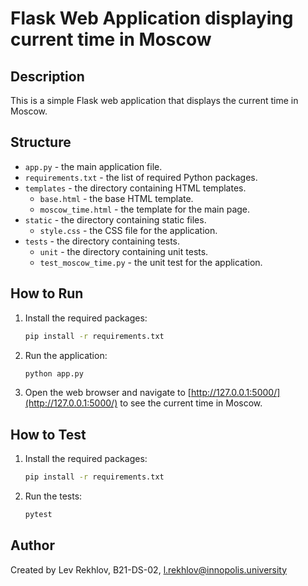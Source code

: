 # Flask Web Application displaying current time in Moscow

## Description

This is a simple Flask web application that displays the current time in Moscow.

## Structure

- `app.py` - the main application file.
- `requirements.txt` - the list of required Python packages.
- `templates` - the directory containing HTML templates.
  - `base.html` - the base HTML template.
  - `moscow_time.html` - the template for the main page.
- `static` - the directory containing static files.
  - `style.css` - the CSS file for the application.
- `tests` - the directory containing tests.
  - `unit` - the directory containing unit tests.
  - `test_moscow_time.py` - the unit test for the application.

## How to Run

1. Install the required packages:

    ```bash
    pip install -r requirements.txt
    ```

2. Run the application:

    ```bash
    python app.py
    ```

3. Open the web browser and navigate to [http://127.0.0.1:5000/](http://127.0.0.1:5000/) to see the current time in
   Moscow.

## How to Test

1. Install the required packages:

    ```bash
    pip install -r requirements.txt
    ```

2. Run the tests:

    ```bash
    pytest
    ```

## Author

Created by Lev Rekhlov, B21-DS-02, [l.rekhlov@innopolis.university](mailto:l.rekhlov@innopolis.university)
